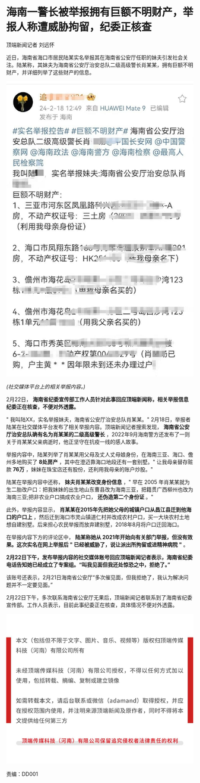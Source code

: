 # 海南一警长被举报拥有巨额不明财产，举报人称遭威胁拘留，纪委正核查

顶端新闻记者 刘远怀

近日，海南省海口市居民陆某实名举报其在海南省公安厅任职的妹夫引发社会关注。陆某称，其妹夫为海南省公安厅治安总队二级高级警长肖某某，拥有巨额不明财产，并详细列举了这些财产的信息。

![d06c6b2e6808ffaaf3eb3c0a3f1bd900.jpg](https://raw.githubusercontent.com/qqhsx/qqnews_image/main/2024/02/23/海南一警长被举报拥有巨额不明财产，举报人称遭威胁拘留，纪委正核查/d06c6b2e6808ffaaf3eb3c0a3f1bd900.jpg)

_(社交媒体平台上的相关举报内容。)_

2月22日， **海南省纪委宣传部工作人员针对此事回应顶端新闻称，相关举报信息纪委正在核查，不便对外透露。**

" 我叫陆XX，实名举报妹夫，海南省公安厅治安总队肖某某。" 2月18日，举报者陆某在社交媒体平台发布了相关举报内容。顶端新闻记者搜索发现，
**海南省公安厅治安总队确有名为肖某某的二级高级警长** ，2022年9月海南警方还发布了一则关于肖某某父亲病逝时，他正坚守在抗疫一线的感人故事。

举报内容中，陆某列举了肖某某用父母及丈人丈母娘身份，在海南三亚、海口、儋州多地购买了 **8处房产** ，其中在澄迈靠海口地段还有一套别墅。"
让我母亲替存赃款 **76万** ，妹妹在珠宝店还有股份，还利用我母亲的账户炒股。"

陆某在举报内容中还称， **妹夫肖某某改变身份信息** ，" 早在 2005
年肖某某就为生二胎改户口：把我妹妹的出生地山东曹县改为海南三亚，把籍贯广西柳州也改为海南三亚;把非农业户口搞成农业户口， **还伪造第二个身份证** 。"

此外，举报内容显示， **肖某某在2015年先把她父母的城镇户口从昌江县迁到他海口的户口上**
，然后迁到海口市灵山镇道仁村并改成农村户口，买一大块农村土地想自建别墅。后来担心农民举报而放弃建别墅，2018年8月将户口迁回海口。

在举报内容下方的评论区中， **陆某称她从 2021年开始向有关部门举报，但没有效果。这次实名在网上举报后 " 已经被威胁了，说让派出所拘留或进精神病院
"** 。

**2月22日下午，发布举报内容的社交媒体账号回应顶端新闻记者表示，海南省纪委电话告知她已经成立了专案组。“叫我见面但我还处惊恐之中，拒绝了。”**

该账号还表示，2月21日海南省公安厅“多次催见面，但我拒绝了，我认为解决问题并不一定要见面。”

2月22日下午，多次联系海南省公安厅无果后，顶端新闻记者联系到了海南省纪委宣传部。工作人员表示，目前此事纪委正在核查，具体情况不便对外透露。

![2c9db56614a567c582c1e320d7974b9c.jpg](https://raw.githubusercontent.com/qqhsx/qqnews_image/main/2024/02/23/海南一警长被举报拥有巨额不明财产，举报人称遭威胁拘留，纪委正核查/2c9db56614a567c582c1e320d7974b9c.jpg)

责编：DD001

